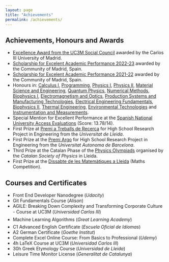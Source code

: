 ```yaml
---
layout: page
title: "Achievements"
permalink: /achievements/ 
---
```

## Achievements, Honours and Awards

- [Excellence Award from the UC3M Social Council](https://www.uc3m.es/consejosocial/premios) awarded by the Carlos III University of Madrid.
- [Scholarship for Excelent Academic Performance 2022-23](https://www.comunidad.madrid/sites/default/files/doc/educacion/univ/o_2069-2016_consolidadas_bex17.pdf) awarded by the Community of Madrid, Spain.
- [Scholarship for Excelent Academic Performance 2021-22](https://www.comunidad.madrid/sites/default/files/doc/educacion/univ/orden_becas_excelencia_2021-22_v2.pdf) awarded by the Community of Madrid, Spain.
- Honours in: [Calculus I](https://aplicaciones.uc3m.es/cpa/generaFicha?&est=370&plan=455&asig=15489&idioma=2), [Programming](https://aplicaciones.uc3m.es/cpa/generaFicha?&est=370&plan=455&asig=15491&idioma=2), [Physics I](https://aplicaciones.uc3m.es/cpa/generaFicha?&est=370&plan=455&asig=18297&idioma=2), [Physics II](https://aplicaciones.uc3m.es/cpa/generaFicha?&est=370&plan=455&asig=18300&idioma=2), [Material Science and Engineering](https://aplicaciones.uc3m.es/cpa/generaFicha?&est=370&plan=455&asig=18304&idioma=2), [Quantum Physics](https://aplicaciones.uc3m.es/cpa/generaFicha?&est=370&plan=455&asig=18306&idioma=2), [Numerical Methods](https://aplicaciones.uc3m.es/cpa/generaFicha?&est=370&plan=455&asig=18312&idioma=2}), [Biophysics I](https://aplicaciones.uc3m.es/cpa/generaFicha?&est=370&plan=455&asig=18309&idioma=2), [Electromagnetism and Optics](https://aplicaciones.uc3m.es/cpa/generaFicha?&est=370&plan=455&asig=18310&idioma=2), [Production Systems and Manufacturing Technologies](https://aplicaciones.uc3m.es/cpa/generaFicha?&est=370&plan=455&asig=14124&idioma=2), [Electrical Engineering Fundamentals](https://aplicaciones.uc3m.es/cpa/generaFicha?&est=370&plan=455&asig=15506&idioma=2), [Biophysics II](https://aplicaciones.uc3m.es/cpa/generaFicha?&est=370&plan=455&asig=18319&idioma=2), [Thermal Engineering](https://aplicaciones.uc3m.es/cpa/generaFicha?&est=370&plan=455&asig=18321&idioma=2), [Environmental Technologies](https://aplicaciones.uc3m.es/cpa/generaFicha?&est=370&plan=455&asig=15502&idioma=2) and [Instrumentation and Measurements](https://aplicaciones.uc3m.es/cpa/generaFicha?&est=370&plan=455&asig=18322&idioma=2).
- Special Mention for Excellent Performance at the [Spanish National University Access Evaluations](https://universitats.gencat.cat/ca/proves-acces-PAU-PAP/) (Score: 13.78/14).
- First Prize at [Premi a Treballs de Recerca](https://www.udl.cat/ca/serveis/seu/treballsrecerca/) for High School Research Project in Engineering from the *Universitat de Lleida*.
- First Prize at the [Premi Argo](https://www.uab.cat/web/programa-argo/programa-argo-estudiants/estudiants/convocatoria-1345719279744.html) for High School Research Project in Engineering from the *Universitat Autonoma de Barcelona*.
- Third Prize at the Catalan Phase of the [Physics Olympiads](https://blogs.iec.cat/scfis/category/oimpiada/) organised by the *Catalan Society of Physics* in Lleida.
- First Prize at the [Dissabte de les Matemàtiques a Lleida](http://www.eps.udl.cat/ca/agenda/Dissabte-de-les-Matematiques-a-Lleida) (Maths Competition).
 
## Courses and Certificates

- Front End Developer Nanodegree (*Udacity*)
- Git Fundamentals Course (*Alison*)
- AGILE: Breaking Down Complexity and Transforming Corporate Culture - Course at UC3M (*Universidad Carlos III*)
- Machine Learning Algorithms (*Great Learning Academy*)
- C1 Advanced English Certificate (*Escuela Oficial de Idiomas*)
- A2 German Certificate (*Goethe Institut*)
- Complete Excel Online Course: From Basics to Professional (*Udemy*)
- 4h LaTeX Course at UC3M (*Universidad Carlos III*)
- 30h Greek Etymology Course (*Universidad de Lleida*)
- Leisure Time Monitor License (*Generalitat de Catalunya*)
 
